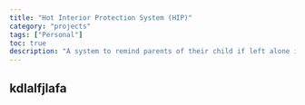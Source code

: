 ```yaml
---
title: "Hot Interior Protection System (HIP)"
category: "projects"
tags: ["Personal"]
toc: true
description: "A system to remind parents of their child if left alone in car"
---
```


## kdlalfjlafa